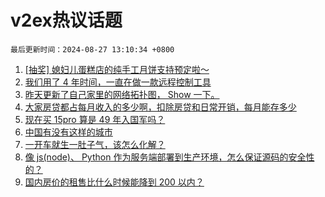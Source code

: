 # v2ex热议话题

`最后更新时间：2024-08-27 13:10:34 +0800`

1. [[抽奖] 媳妇儿蛋糕店的纯手工月饼支持预定啦～](https://www.v2ex.com/t/1067877)
1. [我们用了 4 年时间，一直在做一款远程控制工具](https://www.v2ex.com/t/1067844)
1. [昨天更新了自己家里的网络拓扑图， Show 一下。](https://www.v2ex.com/t/1068014)
1. [大家房贷都占每月收入的多少啊，扣除房贷和日常开销，每月能存多少](https://www.v2ex.com/t/1068034)
1. [现在买 15pro 算是 49 年入国军吗？](https://www.v2ex.com/t/1067895)
1. [中国有没有这样的城市](https://www.v2ex.com/t/1067997)
1. [一开车就生一肚子气，该怎么化解？](https://www.v2ex.com/t/1068067)
1. [像 js(node)、 Python 作为服务端部署到生产环境，怎么保证源码的安全性的？](https://www.v2ex.com/t/1067967)
1. [国内房价的租售比什么时候能降到 200 以内？](https://www.v2ex.com/t/1067850)

